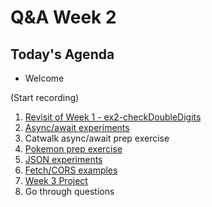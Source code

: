 <!-- cSpell:disable -->

# Q&A Week 2

## Today's Agenda

- Welcome

(Start recording)

1. [Revisit of Week 1 - ex2-checkDoubleDigits](1-wk1-ex2/README.md)
2. [Async/await experiments](2-async-await/README.md)
3. Catwalk async/await prep exercise
4. [Pokemon prep exercise](4-pokemon-prep/README.md)
5. [JSON experiments](5-json/README.md)
6. [Fetch/CORS examples](6-cors/README.md)
7. [Week 3 Project](7-project/README.md)
8. Go through questions

